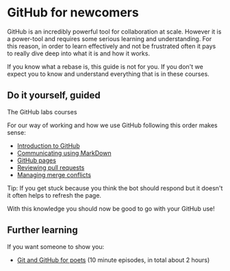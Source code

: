 # GitHub for newcomers

GitHub is an incredibly powerful tool for collaboration at scale. However it is a power-tool and requires some serious learning and understanding. For this reason, in order to learn effectively and not be frustrated often it pays to really dive deep into what it is and how it works.

If you know what a rebase is, this guide is not for you. If you don't we expect you to know and understand everything that is in these courses.

## Do it yourself, guided

The GitHub labs courses

For our way of working and how we use GitHub following this order makes sense:

* [Introduction to GitHub](https://lab.github.com/githubtraining/introduction-to-github)
* [Communicating using MarkDown](https://lab.github.com/githubtraining/communicating-using-markdown)
* [GitHub pages](https://lab.github.com/githubtraining/github-pages)
* [Reviewing pull requests](https://lab.github.com/githubtraining/reviewing-pull-requests)
* [Managing merge conflicts](https://lab.github.com/githubtraining/managing-merge-conflicts)

Tip: If you get stuck because you think the bot should respond but it doesn't it often helps to refresh the page.

With this knowledge you should now be good to go with your GitHub use!

## Further learning

If you want someone to show you:

* [Git and GitHub for poets](https://www.youtube.com/playlist?list=PLRqwX-V7Uu6ZF9C0YMKuns9sLDzK6zoiV) (10 minute episodes, in total about 2 hours)

